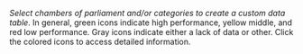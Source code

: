 *Select chambers of parliament and/or categories to create a custom data table*. In general, green icons indicate high performance, yellow middle, and red low performance. Gray icons indicate either a lack of data or other. Click the colored icons to access detailed information. 

